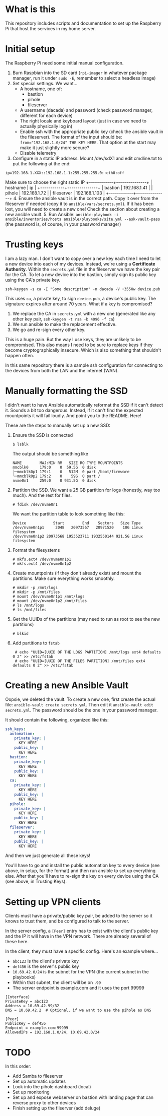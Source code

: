 # What is this

This repository includes scripts and documentation to set up the Raspberry Pi that host the services in my home server.

# Initial setup

The Raspberry Pi need some initial manual configuration.

1. Burn Raspbian into the SD card (`rpi-imager` in whatever package manager, run it under `sudo -E`, remember to select a headless image)
2. Set special settings. We want...
   - A hostname, one of:
     - bastion
     - pihole
     - fileserver
   - A username (dacada) and password (check password manager, different for each device)
   - The right locale and keyboard layout (just in case we need to actually physically log in)
   - Enable ssh with the appropriate public key (check the ansible vault in the fileserver). The format of the input
     should be: `from="192.168.1.0/24" THE KEY HERE`. That option at the start may make it just slightly more secure?
   - Disable telemetry
3. Configure in a static IP address. Mount /dev/sdX1 and edit cmdline.txt to put the following at the end:
```
ip=192.168.1.XXX::192.168.1.1:255.255.255.0::eth0:off
```
   Make sure to choose the right static IP
+------------+---------------+
| hostname   | ip            |
+------------+---------------+
| bastion    | 192.168.1.41  |
| pihole     | 192.168.1.72  |
| fileserver | 192.168.1.103 |
+------------+---------------+
4. Ensure the ansible vault is in the correct path. Copy it over from the fileserver if needed (copy it to `ansible/vars/secrets.yml`). If it has been lost, you will need to create a new one! Check the section about creating a new ansible vault.
5. Run Ansible: `ansible-playbook -i ansible/inventories/hosts ansible/playbooks/site.yml --ask-vault-pass` (the password is, of course, in your password manager)

# Trusting keys

I am a lazy man. I don't want to copy over a new key each time I need to let a new device into each of my devices. Instead, we're using a **Certificate Authority**. Within the `secrets.yml` file in the fileserver we have the key pair for the CA. To let a new device into the bastion, simply sign its public key using the CA's private key.

```
ssh-keygen -s ca -I "Some description" -n dacada -V +3550w device.pub
```

This uses `ca`, a private key, to sign `device.pub`, a device's public key. The signature expires after around 70 years. What if a key is compromised?

1. We replace the CA in `secrets.yml` with a new one (generated like any other key pair, `ssh-keygen -t rsa -b 4096 -f ca`)
2. We run ansible to make the replacement effective.
3. We go and re-sign every other key.

This is a huge pain. But the way I use keys, they are unlikely to be compromised. This also means I need to be sure to replace keys if they become cryptographically insecure. Which is also something that shouldn't happen often.

In this same repository there is a sample ssh configuration for connecting to the devices from both the LAN and the internet (WAN).

# Manually formatting the SSD

I didn't want to have Ansible automatically reformat the SSD if it can't detect it. Sounds a bit too dangerous. Instead, if it can't find the expected mountpoints it will fail loudly. And point you to the README. Here!

These are the steps to manually set up a new SSD:

1. Ensure the SSD is connected
   ```
   $ lsblk
   ```
   The output should be something like
   ```
   NAME        MAJ:MIN RM   SIZE RO TYPE MOUNTPOINTS
   mmcblk0     179:0    0  59.5G  0 disk
   ├─mmcblk0p1 179:1    0   512M  0 part /boot/firmware
   └─mmcblk0p2 179:2    0    59G  0 part /
   nvme0n1     259:0    0 931.5G  0 disk
   ```
2. Partition the SSD. We want a 25 GB partition for logs (honestly, way too much). And the rest for files.
   ```
   # fdisk /dev/nvme0n1
   ```
   We want the partition table to look something like this:
   ```
   Device            Start        End    Sectors   Size Type
   /dev/nvme0n1p1     2048   20973567   20971520    10G Linux filesystem
   /dev/nvme0n1p2 20973568 1953523711 1932550144 921.5G Linux filesystem
   ```
3. Format the filesystems
   ```
   # mkfs.ext4 /dev/nvme0n1p1
   # mkfs.ext4 /dev/nvme0n1p2
   ```
4. Create mountpoints (if they don't already exist) and mount the partitions. Make sure everything works smoothly.
   ```
   # mkdir -p /mnt/logs
   # mkdir -p /mnt/files
   # mount /dev/nvme0n1p1 /mnt/logs
   # mount /dev/nvme0n1p2 /mnt/files
   # ls /mnt/logs
   # ls /mnt/files
   ```
5. Get the UUIDs of the partitions (may need to run as root to see the new partitions)
   ```
   # blkid
   ```
6. Add partitions to `fstab`
   ```
    # echo "UUID=[UUID OF THE LOGS PARTITION] /mnt/logs ext4 defaults 0 2" >> /etc/fstab
    # echo "UUID=[UUID OF THE FILES PARTITION] /mnt/files ext4 defaults 0 2" >> /etc/fstab
   ```

# Creating a new Ansible Vault

Oopsie, we deleted the vault. To create a new one, first create the actual file: `ansible-vault create secrets.yml`. Then edit it `ansible-vault edit secrets.yml`. The password should be the one in your password manager.

It should contain the following, organized like this:

```yaml
ssh_keys:
  automation:
    private_key: |
      KEY HERE
    public_key: |
      KEY HERE
  bastion:
    private_key: |
      KEY HERE
    public_key: |
      KEY HERE
  ca:
    private_key: |
      KEY HERE
    public_key: |
      KEY HERE
  pihole:
    private_key: |
      KEY HERE
    public_key: |
      KEY HERE
  fileserver:
    private_key: |
      KEY HERE
    public_key: |
      KEY HERE
```

And then we just generate all these keys!

You'll have to go and install the public automation key to every device (see above, in setup, for the format) and then run ansible to set up everything else. After that you'll have to re-sign the key on every device using the CA (see above, in Trusting Keys).

# Setting up VPN clients

Clients must have a private/public key pair, be added to the server so it knows to trust them, and be configured to talk to the server.

In the server config, a `[Peer]` entry has to exist with the client's public key and the IP it will have in the VPN network. There are already several of these here.

In the client, they must have a specific config. Here's an example where...

- `abc123` is the client's private key
- `def456` is the server's public key
- `10.69.42.0/24` is the subnet for the VPN (the current subnet in the playbooks)
- Within that subnet, the client will be on `.99`
- The server endpoint is example.com and it uses the port 99999

```
[Interface]
PrivateKey = abc123
Address = 10.69.42.99/32
DNS = 10.69.42.2  # Optional, if we want to use the pihole as DNS

[Peer]
PublicKey = def456
Endpoint = example.com:99999
AllowedIPs = 192.168.1.0/24, 10.69.42.0/24
```

# TODO

In this order:

- Add Samba to fileserver
- Set up automatic updates
- Look into the pihole dashboard (local)
- Set up monitoring
- Set up and expose webserver on bastion with landing page that can reverse proxy to other devices
- Finish setting up the filserver (add deluge)
